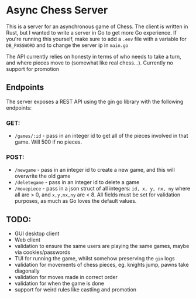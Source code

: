 # Async Chess Server

This is a server for an asynchronous game of Chess. The client is written in Rust, but I wanted to write a server in Go to get more Go experience. If you're running this yourself, make sure to add a `.env` file with a variable for `DB_PASSWORD` and to change the server ip in `main.go`


The API currently relies on honesty in terms of who needs to take a turn, and where pieces move to (somewhat like real chess...). Currently no support for promotion

## Endpoints

The server exposes a REST API using the gin go library with the following endpoints:

### GET:

 - `/games/:id` - pass in an integer id to get all of the pieces involved in that game. Will 500 if no pieces.

 ### POST:

 - `/newgame` - pass in an integer id to create a new game, and this will overwrite the old game
 - `/deletegame` - pass in an integer id to delete a game
 - `/movepiece` - pass in a json struct of all integers: `id, x, y, nx, ny` where all are > 0, and `x,y,nx,ny` are < 8. All fields must be set for validation purposes, as much as Go loves the default values.

## TODO:
 - GUI desktop client
 - Web client
 - validation to ensure the same users are playing the same games, maybe via cookies/passwords
 - TUI for running the game, whilst somehow preserving the `gin` logs
 - validation for movements of chess pieces, eg. knights jump, pawns take diagonally
 - validation for moves made in correct order
 - validation for when the game is done
 - support for weird rules like castling and promotion
